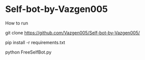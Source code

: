 # Self-bot-by-Vazgen005

How to run

 git clone https://github.com/Vazgen005/Self-bot-by-Vazgen005/
 
 pip install -r requirements.txt
 
 python FreeSelfBot.py
